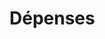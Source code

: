 # Dépenses























































































































